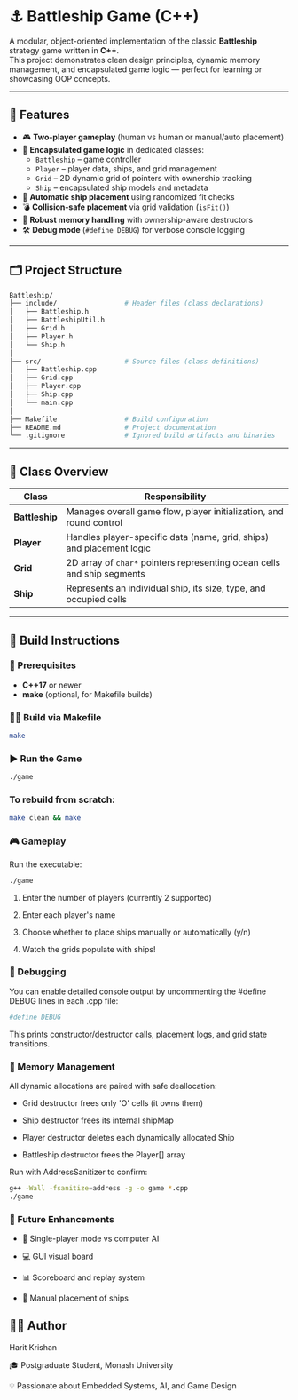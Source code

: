 # ⚓ Battleship Game (C++)

A modular, object-oriented implementation of the classic **Battleship** strategy game written in **C++**.  
This project demonstrates clean design principles, dynamic memory management, and encapsulated game logic — perfect for learning or showcasing OOP concepts.

---

## 🚀 Features

- 🎮 **Two-player gameplay** (human vs human or manual/auto placement)
- 🧭 **Encapsulated game logic** in dedicated classes:
  - `Battleship` – game controller  
  - `Player` – player data, ships, and grid management  
  - `Grid` – 2D dynamic grid of pointers with ownership tracking  
  - `Ship` – encapsulated ship models and metadata
- 🧩 **Automatic ship placement** using randomized fit checks
- 💣 **Collision-safe placement** via grid validation (`isFit()`)
- 🧱 **Robust memory handling** with ownership-aware destructors
- 🛠️ **Debug mode** (`#define DEBUG`) for verbose console logging

---

## 🗂️ Project Structure

```bash
Battleship/
├── include/                 # Header files (class declarations)
│   ├── Battleship.h
│   ├── BattleshipUtil.h
│   ├── Grid.h
│   ├── Player.h
│   └── Ship.h
│
├── src/                     # Source files (class definitions)
│   ├── Battleship.cpp
│   ├── Grid.cpp
│   ├── Player.cpp
│   ├── Ship.cpp
│   └── main.cpp
│
├── Makefile                 # Build configuration
├── README.md                # Project documentation
└── .gitignore               # Ignored build artifacts and binaries


```

---

## 🧩 Class Overview


| Class        | Responsibility |
|---------------|----------------|
| **Battleship** | Manages overall game flow, player initialization, and round control |
| **Player**     | Handles player-specific data (name, grid, ships) and placement logic |
| **Grid**       | 2D array of `char*` pointers representing ocean cells and ship segments |
| **Ship**       | Represents an individual ship, its size, type, and occupied cells |

---

## 🧰 Build Instructions

### 🧱 Prerequisites
- **C++17** or newer
- **make** (optional, for Makefile builds)

### 🧑‍💻 Build via Makefile
```bash
make
```

### ▶️ Run the Game
```bash
./game
```

### To rebuild from scratch:
```bash
make clean && make
```

### 🎮 Gameplay

Run the executable:
```bash
./game
```


1. Enter the number of players (currently 2 supported)

2. Enter each player's name

3. Choose whether to place ships manually or automatically (y/n)

4. Watch the grids populate with ships!

### 🧪 Debugging

You can enable detailed console output by uncommenting the #define DEBUG lines in each .cpp file:

```bash
#define DEBUG
```

This prints constructor/destructor calls, placement logs, and grid state transitions.

### 🧼 Memory Management

All dynamic allocations are paired with safe deallocation:

- Grid destructor frees only 'O' cells (it owns them)

- Ship destructor frees its internal shipMap

- Player destructor deletes each dynamically allocated Ship

- Battleship destructor frees the Player[] array

Run with AddressSanitizer to confirm:

```bash
g++ -Wall -fsanitize=address -g -o game *.cpp
./game
```

### 🧭 Future Enhancements

- 🧍 Single-player mode vs computer AI

- 💻 GUI visual board

- 📊 Scoreboard and replay system

- 🚢 Manual placement of ships

## 🧑‍💻 Author

Harit Krishan

🎓 Postgraduate Student, Monash University

💡 Passionate about Embedded Systems, AI, and Game Design